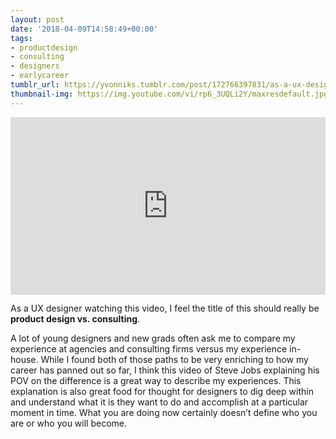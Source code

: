 ```yaml
---
layout: post
date: '2018-04-09T14:58:49+00:00'
tags:
- productdesign
- consulting
- designers
- earlycareer
tumblr_url: https://yvonniks.tumblr.com/post/172766397831/as-a-ux-designer-watching-this-video-i-feel-the
thumbnail-img: https://img.youtube.com/vi/rp6_3UQLi2Y/maxresdefault.jpg
---
```

<iframe style="height: auto; width: 100%; aspect-ratio: 16 / 9;" id="youtube_iframe" src="https://www.youtube.com/embed/rp6_3UQLi2Y?feature=oembed&amp;enablejsapi=1&amp;wmode=opaque" frameborder="0" allow="accelerometer; autoplay; encrypted-media; gyroscope; picture-in-picture" allowfullscreen></iframe><a href="https://www.youtube.com/watch?v=rp6_3UQLi2Y&amp;vq=hd720"></a>

As a UX designer watching this video, I feel the title of this should really be **product design vs. consulting**.&nbsp;

A lot of young designers and new grads often ask me to compare my experience at agencies and consulting firms versus my experience in-house. While I found both of those paths to be very enriching to how my career has panned out so far, I think this video of Steve Jobs explaining his POV on the difference is a great way to describe my experiences. This explanation is also great food for thought for designers to dig deep within and understand what it is they want to do and accomplish at a particular moment in time. What you are doing now certainly doesn’t define who you are or who you will become.&nbsp;&nbsp;
